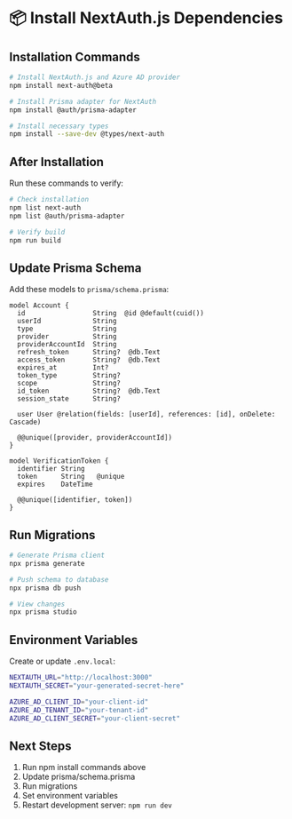 # 📦 Install NextAuth.js Dependencies

## Installation Commands

```bash
# Install NextAuth.js and Azure AD provider
npm install next-auth@beta

# Install Prisma adapter for NextAuth
npm install @auth/prisma-adapter

# Install necessary types
npm install --save-dev @types/next-auth
```

## After Installation

Run these commands to verify:

```bash
# Check installation
npm list next-auth
npm list @auth/prisma-adapter

# Verify build
npm run build
```

## Update Prisma Schema

Add these models to `prisma/schema.prisma`:

```prisma
model Account {
  id                 String  @id @default(cuid())
  userId             String
  type               String
  provider           String
  providerAccountId  String
  refresh_token      String?  @db.Text
  access_token       String?  @db.Text
  expires_at         Int?
  token_type         String?
  scope              String?
  id_token           String?  @db.Text
  session_state      String?

  user User @relation(fields: [userId], references: [id], onDelete: Cascade)

  @@unique([provider, providerAccountId])
}

model VerificationToken {
  identifier String
  token      String   @unique
  expires    DateTime

  @@unique([identifier, token])
}
```

## Run Migrations

```bash
# Generate Prisma client
npx prisma generate

# Push schema to database
npx prisma db push

# View changes
npx prisma studio
```

## Environment Variables

Create or update `.env.local`:

```bash
NEXTAUTH_URL="http://localhost:3000"
NEXTAUTH_SECRET="your-generated-secret-here"

AZURE_AD_CLIENT_ID="your-client-id"
AZURE_AD_TENANT_ID="your-tenant-id"
AZURE_AD_CLIENT_SECRET="your-client-secret"
```

## Next Steps

1. Run npm install commands above
2. Update prisma/schema.prisma
3. Run migrations
4. Set environment variables
5. Restart development server: `npm run dev`

